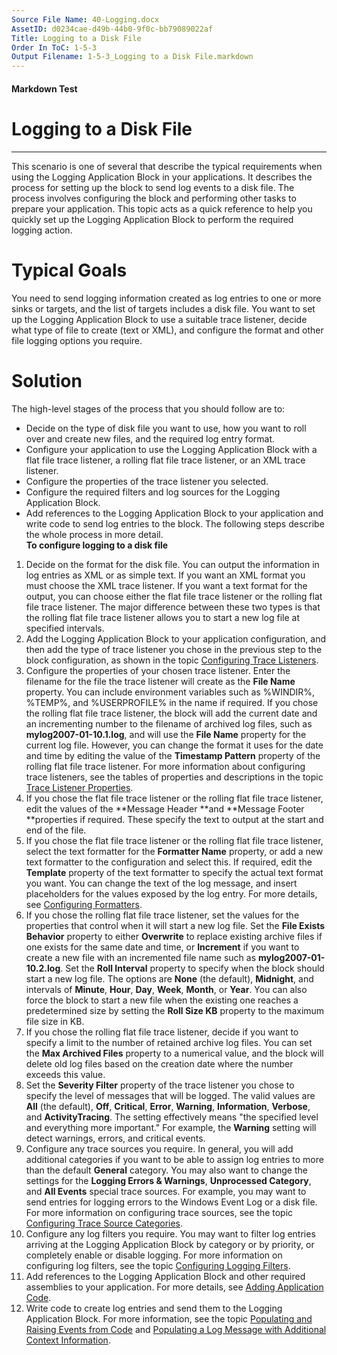 ```yaml
---
Source File Name: 40-Logging.docx
AssetID: d0234cae-d49b-44b0-9f0c-bb79089022af
Title: Logging to a Disk File
Order In ToC: 1-5-3
Output Filename: 1-5-3_Logging to a Disk File.markdown
---
```


#### Markdown Test ####
# Logging to a Disk File #
----------

This scenario is one of several that describe the typical requirements when using the Logging Application Block in your applications. It describes the process for setting up the block to send log events to a disk file. The process involves configuring the block and performing other tasks to prepare your application. This topic acts as a quick reference to help you quickly set up the Logging Application Block to perform the required logging action.  

# Typical Goals #
You need to send logging information created as log entries to one or more sinks or targets, and the list of targets includes a disk file. You want to set up the Logging Application Block to use a suitable trace listener, decide what type of file to create (text or XML), and configure the format and other file logging options you require.   

# Solution #
The high-level stages of the process that you should follow are to:  
+ Decide on the type of disk file you want to use, how you want to roll over and create new files, and the required log entry format.
+ Configure your application to use the Logging Application Block with a flat file trace listener, a rolling flat file trace listener, or an XML trace listener.
+ Configure the properties of the trace listener you selected.
+ Configure the required filters and log sources for the Logging Application Block.
+ Add references to the Logging Application Block to your application and write code to send log entries to the block. 
The following steps describe the whole process in more detail.  
**To configure logging to a disk file**

1. Decide on the format for the disk file. You can output the information in log entries as XML or as simple text. If you want an XML format you must choose the XML trace listener. If you want a text format for the output, you can choose either the flat file trace listener or the rolling flat file trace listener. The major difference between these two types is that the rolling flat file trace listener allows you to start a new log file at specified intervals.  
2. Add the Logging Application Block to your application configuration, and then add the type of trace listener you chose in the previous step to the block configuration, as shown in the topic <a href="test-markdown_a0ea0d8b-7675-48b8-9b5f-9d6d8e2382f0.html" xmlns:dt="uuid:C2F41010-65B3-11d1-A29F-00AA00C14882" xmlns:xlink="http://www.w3.org/1999/xlink" xmlns:MSHelp="http://msdn.microsoft.com/mshelp">Configuring Trace Listeners</a>. 
3. Configure the properties of your chosen trace listener. Enter the filename for the file the trace listener will create as the **File Name** property. You can include environment variables such as %WINDIR%, %TEMP%, and %USERPROFILE% in the name if required. If you chose the rolling flat file trace listener, the block will add the current date and an incrementing number to the filename of archived log files, such as **mylog2007-01-10.1.log**, and will use the **File Name** property for the current log file. However, you can change the format it uses for the date and time by editing the value of the **Timestamp Pattern** property of the rolling flat file trace listener. For more information about configuring trace listeners, see the tables of properties and descriptions in the topic <a href="test-markdown_b45ee518-82b1-426c-b772-1e6c0fde455e.html" xmlns:dt="uuid:C2F41010-65B3-11d1-A29F-00AA00C14882" xmlns:xlink="http://www.w3.org/1999/xlink" xmlns:MSHelp="http://msdn.microsoft.com/mshelp">Trace Listener Properties</a>.
4. If you chose the flat file trace listener or the rolling flat file trace listener, edit the values of the **Message Header **and **Message Footer **properties if required. These specify the text to output at the start and end of the file.  
5. If you chose the flat file trace listener or the rolling flat file trace listener, select the text formatter for the **Formatter Name** property, or add a new text formatter to the configuration and select this. If required, edit the **Template** property of the text formatter to specify the actual text format you want. You can change the text of the log message, and insert placeholders for the values exposed by the log entry. For more details, see <a href="test-markdown_8b4b7563-0062-4690-bfc2-df37f15b2d35.html" xmlns:dt="uuid:C2F41010-65B3-11d1-A29F-00AA00C14882" xmlns:xlink="http://www.w3.org/1999/xlink" xmlns:MSHelp="http://msdn.microsoft.com/mshelp">Configuring Formatters</a>.
6. If you chose the rolling flat file trace listener, set the values for the properties that control when it will start a new log file. Set the **File Exists Behavior** property to either **Overwrite** to replace existing archive files if one exists for the same date and time, or **Increment** if you want to create a new file with an incremented file name such as **mylog2007-01-10.2.log**. Set the **Roll Interval** property to specify when the block should start a new log file. The options are **None** (the default), **Midnight**, and intervals of **Minute**, **Hour**, **Day**, **Week**, **Month**, or **Year**. You can also force the block to start a new file when the existing one reaches a predetermined size by setting the **Roll Size KB** property to the maximum file size in KB. 
7. If you chose the rolling flat file trace listener, decide if you want to specify a limit to the number of retained archive log files. You can set the **Max Archived Files** property to a numerical value, and the block will delete old log files based on the creation date where the number exceeds this value. 
8. Set the **Severity Filter** property of the trace listener you chose to specify the level of messages that will be logged. The valid values are **All** (the default), **Off**, **Critical**, **Error**, **Warning**, **Information**, **Verbose**, and **ActivityTracing**. The setting effectively means "the specified level and everything more important." For example, the **Warning** setting will detect warnings, errors, and critical events.
9. Configure any trace sources you require. In general, you will add additional categories if you want to be able to assign log entries to more than the default **General** category. You may also want to change the settings for the **Logging Errors &amp; Warnings**, **Unprocessed Category**, and **All Events** special trace sources. For example, you may want to send entries for logging errors to the Windows Event Log or a disk file. For more information on configuring trace sources, see the topic <a href="test-markdown_9301547d-44c4-490c-91a0-b63e86e4b6a2.html" xmlns:dt="uuid:C2F41010-65B3-11d1-A29F-00AA00C14882" xmlns:xlink="http://www.w3.org/1999/xlink" xmlns:MSHelp="http://msdn.microsoft.com/mshelp">Configuring Trace Source Categories</a>. 
10. Configure any log filters you require. You may want to filter log entries arriving at the Logging Application Block by category or by priority, or completely enable or disable logging. For more information on configuring log filters, see the topic <a href="test-markdown_ac913544-cc72-4de9-b916-f9d85d473685.html" xmlns:dt="uuid:C2F41010-65B3-11d1-A29F-00AA00C14882" xmlns:xlink="http://www.w3.org/1999/xlink" xmlns:MSHelp="http://msdn.microsoft.com/mshelp">Configuring Logging Filters</a>.
11. Add references to the Logging Application Block and other required assemblies to your application. For more details, see <a href="test-markdown_730d69d7-7e0f-4b21-8ab8-725bcec1bfd3.html" xmlns:dt="uuid:C2F41010-65B3-11d1-A29F-00AA00C14882" xmlns:xlink="http://www.w3.org/1999/xlink" xmlns:MSHelp="http://msdn.microsoft.com/mshelp">Adding Application Code</a>.
12. Write code to create log entries and send them to the Logging Application Block. For more information, see the topic <a href="test-markdown_3712145d-7fa5-4fd7-b9a7-ea2d018b5fc7.html" xmlns:dt="uuid:C2F41010-65B3-11d1-A29F-00AA00C14882" xmlns:xlink="http://www.w3.org/1999/xlink" xmlns:MSHelp="http://msdn.microsoft.com/mshelp">Populating and Raising Events from Code</a> and <a href="test-markdown_62843eda-e525-4531-8d26-4efddd75ccef.html" xmlns:dt="uuid:C2F41010-65B3-11d1-A29F-00AA00C14882" xmlns:xlink="http://www.w3.org/1999/xlink" xmlns:MSHelp="http://msdn.microsoft.com/mshelp">Populating a Log Message with Additional Context Information</a>.

